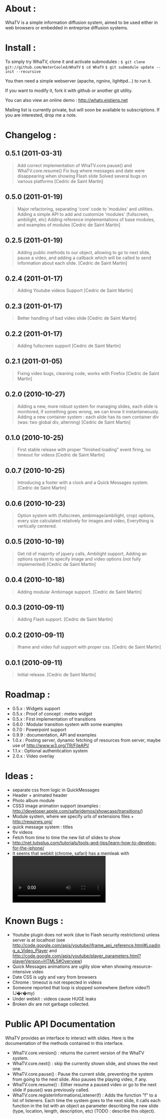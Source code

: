 About : 
=========
WhaTV is a simple information diffusion system, aimed to be used either in web
browsers or embedded in entreprise diffusion systems.


Install :
=========
To simply try WhaTV, clone it and activate submodules :
    `$ git clone git://github.com/WaterCooled/WhaTV`
    `$ cd WhaTV`
    `$ git submodule update --init --recursive`

You then need a simple webserver (apache, ngninx, lighttpd...) to run it.

If you want to modify it, fork it with github or another git utility.

You can also view an online demo : 
http://whatv.eistiens.net

Mailing list is currently private, but will soon be available to subscriptions. If you are interested, drop me a note.


Changelog :
=========

0.5.1 (2011-03-31)
----------------
> Add correct implementation of WhaTV.core.pause() and WhaTV.core.resume()
> Fix bug where messages and date were disappearing when showing Flash slide
> Solved several bugs on various platforms
> [Cedric de Saint Martin]

0.5.0 (2011-01-19)
---------------
> Major refactoring, separating 'core' code to 'modules' and utilities.
> Adding a simple API to add and customize 'modules' (fullscreen, ambilight, etc)
> Adding reference implementations of base modules, and examples of modules
> [Cedric de Saint Martin]

0.2.5 (2011-01-19)
---------------
> Adding public methods to our object, allowing to go to next slide,
> pause a video, and adding a callback which will be called to send
> information about each slide.
> [Cedric de Saint Martin]

0.2.4 (2011-01-17)
---------------
> Adding Youtube videos Support
> [Cedric de Saint Martin]

0.2.3 (2011-01-17)
---------------
> Better handling of bad video slide
> [Cedric de Saint Martin]

0.2.2 (2011-01-17)
---------------
> Adding fullscreen support
> [Cedric de Saint Martin]

0.2.1 (2011-01-05)
---------------
> Fixing video bugs, cleaning code, works with Firefox
> [Cedric de Saint Martin]

0.2.0 (2010-10-27)
---------------
> Adding a new, more robust system for managing slides, each slide is 
> monitored, if something goes wrong, we can know it instantaneously.
> Adding a new container system : each slide has its own container div (was:
> two global div, alterning)
> [Cedric de Saint Martin]

0.1.0 (2010-10-25)
----------------
> First stable release with proper "finished loading" event firing, no timeout for videos
> [Cedric de Saint Martin]

0.0.7 (2010-10-25)
----------------
> Introducing a footer with a clock and a Quick Messages system.
> [Cedric de Saint Martin]

0.0.6 (2010-10-23)
----------------
> Option system with (fullscreen, ambimage/ambilight, crop) options, every size calculated relatively for images and video,
> Everything is vertically centered.

0.0.5 (2010-10-19)
----------------
> Get rid of majority of jquery calls,
> Ambilight support,
> Adding an options system to specify image and video options (not fully implemented)
> [Cedric de Saint Martin]

0.0.4 (2010-10-18)
----------------
> Adding modular Ambimage support.
> [Cedric de Saint Martin]

0.0.3 (2010-09-11)
----------------
> Adding Flash support.
> [Cedric de Saint Martin]

0.0.2 (2010-09-11)
----------------
> Iframe and video full support with proper css.
> [Cedric de Saint Martin]

0.0.1 (2010-09-11)
----------------
> Initial release.
> [Cedric de Saint Martin]
































Roadmap :
=========
* 0.5.x : Widgets support
* 0.5.x : Proof of concept : meteo widget
* 0.5.x : First implementation of transitions
* 0.6.0 : Modular transition system with some examples
* 0.7.0 : Powerpoint support
* 0.9.9 : documentation, API and examples
* 1.0.x : Posting server, dynamic fetching of resources from server, maybe use of http://www.w3.org/TR/FileAPI/
* 1.1.x : Optional authentication system
* 2.0.x : Video overlay


Ideas :
=========
* separate css from logic in QuickMessages
* Header + animated header
* Photo album module
* CSS3 image animation support (examples : http://developer.apple.com/safaridemos/showcase/transitions/) 
* Module system, where we specify urls of extensions files + http://requirejs.org/
* quick message system : titles
* flv videos
* Fetch from time to time the new list of slides to show
* http://net.tutsplus.com/tutorials/tools-and-tips/learn-how-to-develop-for-the-iphone/
* It seems that webkit (chrome, safari) has a memleak with <video> (please see https://bugs.webkit.org/show_bug.cgi?id=46560). Add a reload() function to avoid it.

Known Bugs : 
==========
* Youtube plugin does not work (due to Flash security restrictions) unless server is at localhost (see http://code.google.com/apis/youtube/iframe_api_reference.html#Loading_a_Video_Player and http://code.google.com/apis/youtube/player_parameters.html?playerVersion=HTML5#Overview)
* Quick Messages animations are uglily slow when showing resource-intensive video
* Date CSS is ugly and vary from browsers
* Chrome : timeout is not respected in videos
* Someone reported that loop is stopped somewhere (before video?) (J�r�my)
* Under webkit : videos cause HUGE leaks
* Broken div are not garbage collected.



Public API Documentation
===============
WhaTV provides an interface to interact with slides. Here is the documentation of the methods contained in this interface.

 - WhaTV.core.version() : returns the current version of the WhaTV system.
 - WhaTV.core.next() : skip the currently shown slide, and shows the next one.
 - WhaTV.core.pause() : Pause the current slide, preventing the system from going to the next slide. Also pauses the playing video, if any.
 - WhaTV.core.resume() : Either resume a paused video or go to the next slide if pause() was previously called.
 - WhaTV.core.registerInformationsListener(f) : Adds the function "f" to a list of listeners. Each time the system goes to the next slide, it calls each function in the list with an object as parameter describing the new slide (type, location, length, description, etc) (TODO : describe this object).